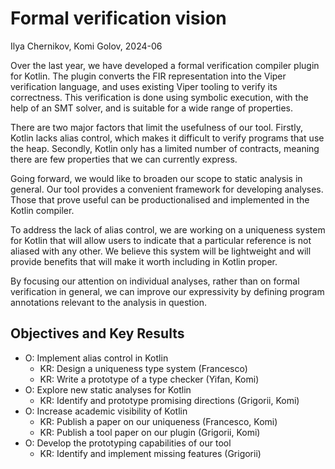 # Formal verification vision

Ilya Chernikov, Komi Golov, 2024-06

Over the last year, we have developed a formal verification compiler plugin for Kotlin.  The plugin converts the FIR representation into the Viper verification language, and uses existing Viper tooling to verify its correctness.  This verification is done using symbolic execution, with the help of an SMT solver, and is suitable for a wide range of properties.

There are two major factors that limit the usefulness of our tool.  Firstly, Kotlin lacks alias control, which makes it difficult to verify programs that use the heap.  Secondly, Kotlin only has a limited number of contracts, meaning there are few properties that we can currently express.

Going forward, we would like to broaden our scope to static analysis in general.  Our tool provides a convenient framework for developing analyses.  Those that prove useful can be productionalised and implemented in the Kotlin compiler.

To address the lack of alias control, we are working on a uniqueness system for Kotlin that will allow users to indicate that a particular reference is not aliased with any other.  We believe this system will be lightweight and will provide benefits that will make it worth including in Kotlin proper.

By focusing our attention on individual analyses, rather than on formal verification in general, we can improve our expressivity by defining program annotations relevant to the analysis in question.

## Objectives and Key Results

* O: Implement alias control in Kotlin
  * KR: Design a uniqueness type system (Francesco)
  * KR: Write a prototype of a type checker (Yifan, Komi)
* O: Explore new static analyses for Kotlin
  * KR: Identify and prototype promising directions (Grigorii, Komi)
* O: Increase academic visibility of Kotlin
  * KR: Publish a paper on our uniqueness (Francesco, Komi)
  * KR: Publish a tool paper on our plugin (Grigorii, Komi)
* O: Develop the prototyping capabilities of our tool
  * KR: Identify and implement missing features (Grigorii)
